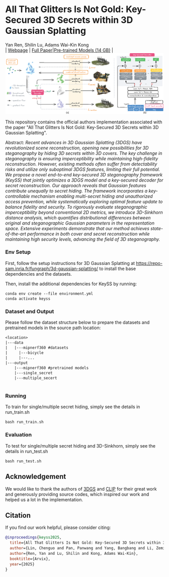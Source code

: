 # All That Glitters Is Not Gold: Key-Secured 3D Secrets within 3D Gaussian Splatting
Yan Ren, Shilin Lu, Adams Wai-Kin Kong<br>
| [Webpage](https://repo-sam.inria.fr/fungraph/3d-gaussian-splatting/) | [Full Paper](https://repo-sam.inria.fr/fungraph/3d-gaussian-splatting/3d_gaussian_splatting_high.pdf)|[Pre-trained Models (14 GB)](https://repo-sam.inria.fr/fungraph/3d-gaussian-splatting/datasets/pretrained/models.zip) |<br>
![Teaser image](assets/flowtry.png)

This repository contains the official authors implementation associated with the paper "All That Glitters Is Not Gold: Key-Secured 3D Secrets within 3D Gaussian Splatting". 


Abstract: *Recent advances in 3D Gaussian Splatting (3DGS) have revolutionized scene reconstruction, opening new possibilities for 3D steganography by hiding 3D secrets within 3D covers. The key challenge in steganography is ensuring imperceptibility while maintaining high-fidelity reconstruction. However, existing methods often suffer from detectability risks and utilize only suboptimal 3DGS features, limiting their full potential.
We propose a novel end-to-end key-secured 3D steganography framework (KeySS) that jointly optimizes a 3DGS model and a key-secured decoder for secret reconstruction. Our approach reveals that Gaussian features contribute unequally to secret hiding. The framework incorporates a key-controllable mechanism enabling multi-secret hiding and unauthorized access prevention, while systematically exploring optimal feature update to balance fidelity and security. To rigorously evaluate steganographic imperceptibility beyond conventional 2D metrics, we introduce 3D-Sinkhorn distance analysis, which quantifies distributional differences between original and steganographic Gaussian parameters in the representation space.
Extensive experiments demonstrate that our method achieves state-of-the-art performance in both cover and secret reconstruction while maintaining high security levels, advancing the field of 3D steganography.*



### Env Setup

First, follow the setup instructions for 3D Gaussian Splatting at https://repo-sam.inria.fr/fungraph/3d-gaussian-splatting/ to install the base dependencies and the datasets.

Then, install the additional dependencies for KeySS by running:
```shell
conda env create --file environment.yml
conda activate keyss
```

### Dataset and Output

Please follow the dataset structure below to prepare the datasets and pretrained models in the source path location:

```
<location>
|---data
|   |---mipnerf360 #datasets
|     |---bicycle
|     |---...
|---output
    |---mipnerf360 #pretrained models
    |---single_secret
    |---multiple_secert
        
```


### Running

To train for single/multiple secret hiding, simply see the details in run_train.sh

```shell
bash run_train.sh
```

### Evaluation

To test for single/multiple secret hiding and 3D-Sinkhorn, simply see the details in run_test.sh

```shell
bash run_test.sh
```

## Acknowledgement
We would like to thank the authors of [3DGS](https://github.com/graphdeco-inria/gaussian-splatting) and [CLIP](https://github.com/openai/CLIP) for their great work and generously providing source codes, which inspired our work and helped us a lot in the implementation.


## Citation
If you find our work helpful, please consider citing:
```bibtex
@inproceedings{keyss2025,
  title={All That Glitters Is Not Gold: Key-Secured 3D Secrets within 3D Gaussian Splatting},
  author={Lin, Chenguo and Pan, Panwang and Yang, Bangbang and Li, Zeming and Mu, Yadong},
  author={Ren, Yan and Lu, Shilin and Kong, Adams Wai-Kin},
  booktitle={Arvix},
  year={2025}
}
```



